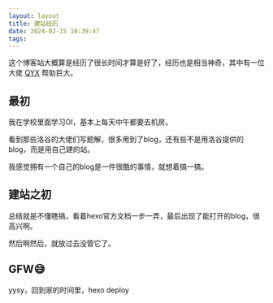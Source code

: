 ```yaml
---
layout: layout
title: 建站经历
date: 2024-02-15 10:39:47
tags:
---
```

这个博客站大概算是经历了很长时间才算是好了，经历也是相当神奇，其中有一位大佬
[QYX](https://www.maxlen.link/)
帮助巨大。

## 最初

我在学校里面学习OI，基本上每天中午都要去机房。

看到那些洛谷的大佬们写题解，很多用到了blog，还有些不是用洛谷提供的blog，而是用自己建的站。

我感觉拥有一个自己的blog是一件很酷的事情，就想着搞一搞。

## 建站之初

总结就是不懂瞎搞，看着hexo官方文档一步一弄，最后出现了能打开的blog，很高兴啊。

然后啊然后，就放过去没管它了。

## GFW😅

yysy，回到家的时间里，hexo deploy